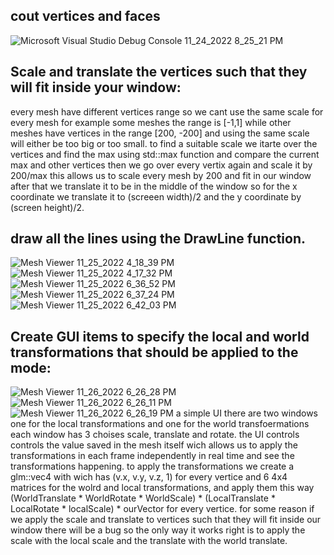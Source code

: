 ## cout vertices and faces

![Microsoft Visual Studio Debug Console 11_24_2022 8_25_21 PM](https://user-images.githubusercontent.com/115185916/203847618-ec2138c4-1841-4432-b5c0-55165b605e4c.png)

## Scale and translate the vertices such that they will fit inside your window:
every mesh have different vertices range so we cant use the same scale for every mesh for example some meshes the range is [-1,1] while other meshes have vertices in the range [200, -200] and using the same scale will either be too big or too small. to find a suitable scale we itarte over the vertices and find the max using std::max function and compare the current max and other vertices then we go over every vertix again and scale it by 200/max this allows us to scale every mesh by 200 and fit in our window after that we translate it to be in the middle of the window so for the x coordinate we translate it to (screeen width)/2 and the y coordinate by (screen height)/2.

## draw all the lines using the DrawLine function.
![Mesh Viewer 11_25_2022 4_18_39 PM](https://user-images.githubusercontent.com/115185916/204026923-c9ea4a30-c2a1-4a96-9902-434d33d35bef.png)
![Mesh Viewer 11_25_2022 4_17_32 PM](https://user-images.githubusercontent.com/115185916/204026937-c1d49c50-c046-4cce-be71-235b7241b412.png)
![Mesh Viewer 11_25_2022 6_36_52 PM](https://user-images.githubusercontent.com/115185916/204026960-e7b63eb0-7954-4ce3-bb20-cdcadfe58097.png)
![Mesh Viewer 11_25_2022 6_37_24 PM](https://user-images.githubusercontent.com/115185916/204026970-da66e3fd-1ab5-4b84-9112-13650d739a8d.png)
![Mesh Viewer 11_25_2022 6_42_03 PM](https://user-images.githubusercontent.com/115185916/204027536-5aaeca0d-f701-48e5-a770-e9e4dcc40871.png)

## Create GUI items to specify the local and world transformations that should be applied to the mode:
![Mesh Viewer 11_26_2022 6_26_28 PM](https://user-images.githubusercontent.com/115185916/204098849-0739a495-33a8-4bb5-81f8-e49ee9b48bac.png)
![Mesh Viewer 11_26_2022 6_26_11 PM](https://user-images.githubusercontent.com/115185916/204098850-94ebd185-2090-44cb-bbaa-e800387c619a.png)
![Mesh Viewer 11_26_2022 6_26_19 PM](https://user-images.githubusercontent.com/115185916/204098851-1c9ffad4-c0c2-4654-a364-f45528e95afc.png)
a simple UI there are two windows one for the local transformations and one for the world transfoermations each window has 3 choises scale, translate and rotate.
the UI controls controls the value saved in the mesh itself wich allows us to apply the transformations in each frame independently in real time and see the transformations happening. to apply the transformations we create a glm::vec4 with wich has (v.x, v.y, v.z, 1) for every vertice and 6 4x4 matrices for the wolrd and local transformations, and apply them this way (WorldTranslate * WorldRotate * WorldScale) * (LocalTranslate * LocalRotate * localScale) * ourVector for every vertice. for some reason if we apply the scale and translate to vertices such that they will fit inside our window there will be a bug so the only way it works right is to apply the scale with the local scale and the translate with the world translate.
